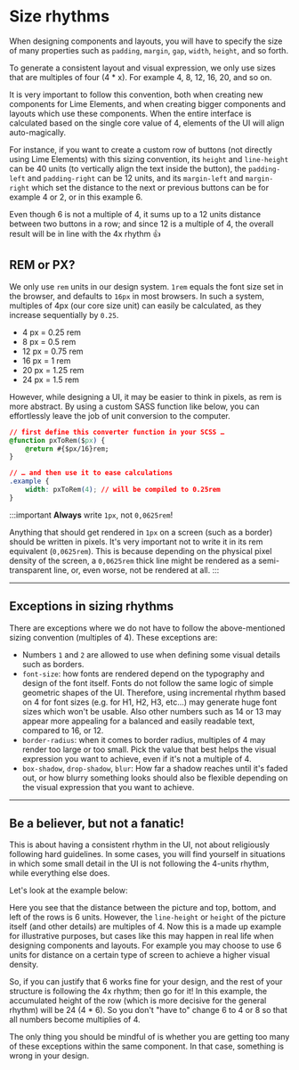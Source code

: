 # Size rhythms

When designing components and layouts, you will have to specify the size of many properties such as `padding`, `margin`, `gap`, `width`, `height`, and so forth.

To generate a consistent layout and visual expression, we only use sizes that are multiples of four (4 \* x). For example 4, 8, 12, 16, 20, and so on.

It is very important to follow this convention, both when creating new components for Lime Elements, and when creating bigger components and layouts which use these components. When the entire interface is calculated based on the single core value of 4, elements of the UI will align auto-magically.

For instance, if you want to create a custom row of buttons (not directly using Lime Elements) with this sizing convention, its `height` and `line-height` can be 40 units (to vertically align the text inside the button), the `padding-left` and `padding-right` can be 12 units, and its `margin-left` and `margin-right` which set the distance to the next or previous buttons can be for example 4 or 2, or in this example 6.

Even though 6 is not a multiple of 4, it sums up to a 12 units distance between two buttons in a row; and since 12 is a multiple of 4, the overall result will be in line with the 4x rhythm 👍

<limel-example-size></limel-example-size>

## REM or PX?

We only use `rem` units in our design system. `1rem` equals the font size set in the browser, and defaults to `16px` in most browsers. In such a system, multiples of 4px (our core size unit) can easily be calculated, as they increase sequentially by `0.25`.

-   4 px = 0.25 rem
-   8 px = 0.5 rem
-   12 px = 0.75 rem
-   16 px = 1 rem
-   20 px = 1.25 rem
-   24 px = 1.5 rem

However, while designing a UI, it may be easier to think in pixels, as rem is more abstract. By using a custom SASS function like below, you can effortlessly leave the job of unit conversion to the computer.

```css
// first define this converter function in your SCSS …
@function pxToRem($px) {
    @return #{$px/16}rem;
}

// … and then use it to ease calculations
.example {
    width: pxToRem(4); // will be compiled to 0.25rem
}
```

:::important
**Always** write `1px`, not `0,0625rem`!

Anything that should get rendered in `1px` on a screen (such as a border) should be written in pixels. It's very important not to write it in its rem equivalent (`0,0625rem`). This is because depending on the physical pixel density of the screen, a `0,0625rem` thick line might be rendered as a semi-transparent line, or, even worse, not be rendered at all.
:::

---

## Exceptions in sizing rhythms

There are exceptions where we do not have to follow the above-mentioned sizing convention (multiples of 4). These exceptions are:

-   Numbers `1` and `2` are allowed to use when defining some visual details such as borders.
-   `font-size`: how fonts are rendered depend on the typography and design of the font itself. Fonts do not follow the same logic of simple geometric shapes of the UI. Therefore, using incremental rhythm based on 4 for font sizes (e.g. for H1, H2, H3, etc...) may generate huge font sizes which won't be usable. Also other numbers such as 14 or 13 may appear more appealing for a balanced and easily readable text, compared to 16, or 12.
-   `border-radius`: when it comes to border radius, multiples of 4 may render too large or too small. Pick the value that best helps the visual expression you want to achieve, even if it's not a multiple of 4.
-   `box-shadow`, `drop-shadow`, `blur`: How far a shadow reaches until it's faded out, or how blurry something looks should also be flexible depending on the visual expression that you want to achieve.

---

## Be a believer, but not a fanatic!

This is about having a consistent rhythm in the UI, not about religiously following hard guidelines. In some cases, you will find yourself in situations in which some small detail in the UI is not following the 4-units rhythm, while everything else does.

Let's look at the example below:

<limel-example-size-edge-case></limel-example-size-edge-case>

Here you see that the distance between the picture and top, bottom, and left of the rows is 6 units. However, the `line-height` or `height` of the picture itself (and other details) are multiples of 4. Now this is a made up example for illustrative purposes, but cases like this may happen in real life when designing components and layouts. For example you may choose to use 6 units for distance on a certain type of screen to achieve a higher visual density.

So, if you can justify that 6 works fine for your design, and the rest of your structure is following the 4x rhythm; then go for it! In this example, the accumulated height of the row (which is more decisive for the general rhythm) will be 24 (4 \* 6). So you don't "have to" change 6 to 4 or 8 so that all numbers become multiplies of 4.

The only thing you should be mindful of is whether you are getting too many of these exceptions within the same component. In that case, something is wrong in your design.
